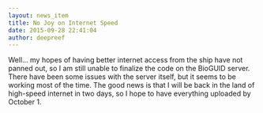 ```yaml
---
layout: news_item
title: No Joy on Internet Speed
date: 2015-09-28 22:41:04
author: deepreef
---
```


Well... my hopes of having better internet access from the ship have not panned out, so I am still unable to finalize the code on the BioGUID server.  There have been some issues with the server itself, but it seems to be working most of the time. The good news is that I will be back in the land of high-speed internet in two days, so I hope to have everything uploaded by October 1. 
